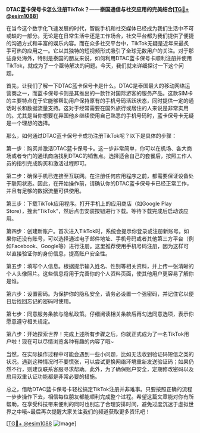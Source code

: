 **DTAC蓝卡保号卡怎么注册TikTok？——泰国通信与社交应用的完美结合[[TG💪+ @esim1088](https://t.me/s/esim1088)]**

在当今这个数字化飞速发展的时代，智能手机和社交媒体已经成为我们生活中不可或缺的一部分。无论是在日常生活中还是工作场合，社交平台都为我们提供了便捷的沟通方式和丰富的娱乐内容。而在众多社交平台中，TikTok无疑是近年来最炙手可热的应用之一。它以其独特的短视频形式吸引了全球无数用户的关注。对于那些身处海外，特别是泰国的朋友来说，如何利用DTAC蓝卡保号卡顺利注册并使用TikTok，就成为了一个亟待解决的问题。今天，我们就来详细探讨一下这个问题。

首先，让我们了解一下DTAC蓝卡保号卡是什么。DTAC是泰国最大的移动网络运营商之一，而蓝卡保号卡则是其推出的一款针对国际游客的服务产品。这款SIM卡的主要特点在于它能够帮助用户保持原有的手机号码活跃状态，同时提供一定的通话时长和数据流量支持。这对于经常需要在国外旅行或居住的人来说是非常实用的。尤其是当你想要在异国他乡继续使用自己熟悉的手机号码时，蓝卡保号卡无疑是一个理想的选择。

那么，如何通过DTAC蓝卡保号卡成功注册TikTok呢？以下是具体的步骤：

第一步：购买并激活DTAC蓝卡保号卡。这一步非常简单，你可以在机场、各大商场或者专门的通讯商店找到DTAC的销售点。选择适合自己的套餐后，按照工作人员的指引完成购买和激活过程即可。

第二步：确保手机已连接至互联网。在注册任何应用程序之前，都需要保证设备处于联网状态。因此，在开始操作前，请确认你的DTAC蓝卡保号卡已经正常工作，并且有足够的数据流量可供使用。

第三步：下载TikTok应用程序。打开手机上的应用商店（如Google Play Store），搜索“TikTok”，然后点击安装按钮进行下载。等待下载完成后启动该应用。

第四步：创建新账户。首次进入TikTok时，系统会提示你登录或注册新账号。如果你还没有账号，可以选择通过电子邮件地址、手机号码或者其他第三方平台（例如Facebook、Google等）进行注册。这里推荐使用手机号码注册，因为这样可以直接验证你的身份信息，提高账户安全性。

第五步：填写个人信息。根据提示输入姓名、性别等相关资料，并上传一张清晰的个人头像照片。这些信息将用于完善你的个人资料页面，使其他用户更容易了解你是谁。

第六步：设置密码。为保护你的隐私安全，请务必设置一个强密码，并记住它以便日后找回忘记的密码时使用。

第七步：同意服务条款与隐私政策。仔细阅读相关条款后再勾选同意选项，表示你愿意遵守相关规定。

第八步：开始探索世界！完成上述所有步骤之后，你就正式成为了一名TikTok用户啦！现在可以尽情浏览各种有趣的内容了哦~

当然，在实际操作过程中可能会遇到一些小问题，比如无法收到验证码短信之类的状况。遇到这种情况时不要慌张，可以尝试更换网络环境重新发送验证码；如果仍然不行，则建议联系客服寻求帮助。此外，为了确保账户安全，定期修改密码以及启用双重认证功能都是非常必要的措施。

总之，借助DTAC蓝卡保号卡轻松搞定TikTok注册并非难事。只要按照正确的流程一步步操作下去，相信每位朋友都能顺利完成整个过程。希望这篇文章能对你有所帮助，在享受科技带来便利的同时也别忘了合理安排时间，避免过度沉迷于虚拟世界之中哦~最后再次提醒大家关注我们的频道获取更多资讯吧！

[[TG💪+ @esim1088](https://t.me/s/esim1088) ![Image](https://i.postimg.cc/4NQfJmqS/Snipaste-2025-05-13-00-14-12.png)]
